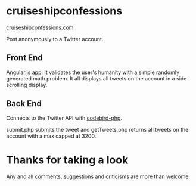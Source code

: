 # cruiseshipconfessions

[cruiseshipconfessions.com](http://www.cruiseshipconfessions.com/)

Post anonymously to a Twitter account. 

## Front End

Angular.js app. It validates the user's humanity with a simple randomly generated math problem. It all displays all tweets on the account in a side scrolling display.

## Back End

Connects to the Twitter API with [codebird-php](https://github.com/jublonet/codebird-php).

submit.php submits the tweet and getTweets.php returns all tweets on the account with a max capped at 3200.

# Thanks for taking a look

Any and all comments, suggestions and criticisms are more than welcome.
